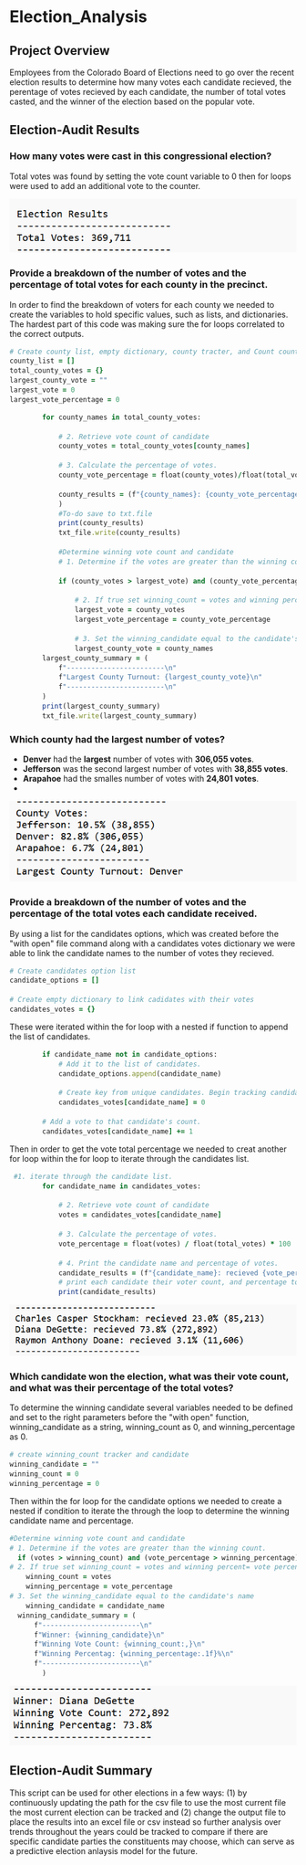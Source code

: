 # Election_Analysis

## Project Overview
Employees from the Colorado Board of Elections need to go over the recent election results to determine how many votes each candidate recieved, the perentage of votes recieved by each candidate, the number of total votes casted, and the winner of the election based on the popular vote.


## Election-Audit Results 

### How many votes were cast in this congressional election?

Total votes was found by setting the vote count variable to 0 then for loops were used to add an additional vote to the counter.

![total votes](https://github.com/vanessaneang/Election_Analysis/blob/main/Resources/total_votes.png)

### Provide a breakdown of the number of votes and the percentage of total votes for each county in the precinct.

In order to find the breakdown of voters for each county we needed to create the variables to hold specific values, such as lists, and dictionaries. The hardest part of this code was making sure the for loops correlated to the correct outputs.

```Ruby
# Create county list, empty dictionary, county tracter, and Count county votes
county_list = []
total_county_votes = {}
largest_county_vote = ""
largest_vote = 0
largest_vote_percentage = 0
```
```Ruby
        for county_names in total_county_votes:

            # 2. Retrieve vote count of candidate
            county_votes = total_county_votes[county_names]

            # 3. Calculate the percentage of votes.
            county_vote_percentage = float(county_votes)/float(total_votes) * 100

            county_results = (f"{county_names}: {county_vote_percentage:.1f}% ({county_votes:,})\n"
            )
            #To-do save to txt.file
            print(county_results)
            txt_file.write(county_results)         

            #Determine winning vote count and candidate
            # 1. Determine if the votes are greater than the winning count.

            if (county_votes > largest_vote) and (county_vote_percentage > largest_vote_percentage):

                # 2. If true set winning_count = votes and winning percent= vote percent
                largest_vote = county_votes
                largest_vote_percentage = county_vote_percentage

                # 3. Set the winning_candidate equal to the candidate's name
                largest_county_vote = county_names
        largest_county_summary = (
            f"------------------------\n"
            f"Largest County Turnout: {largest_county_vote}\n"
            f"------------------------\n"
        )
        print(largest_county_summary)
        txt_file.write(largest_county_summary) 
```        

### Which county had the largest number of votes?

  - **Denver** had the **largest** number of votes with **306,055 votes**.
  - **Jefferson** was the second largest number of votes with **38,855 votes**.
  - **Arapahoe** had the smalles number of votes with **24,801 votes**.
  - 
![total votes](https://github.com/vanessaneang/Election_Analysis/blob/main/Resources/county_turnout.png)


### Provide a breakdown of the number of votes and the percentage of the total votes each candidate received.

By using a list for the candidates options, which was created before the "with open" file command along with a candidates votes dictionary we were able to link the candidate names to the number of votes they recieved.

```ruby
# Create candidates option list
candidate_options = [] 

# Create empty dictionary to link cadidates with their votes
candidates_votes = {}
```
 These were iterated within the for loop with a nested if function to append the list of candidates. 
 
```ruby
        if candidate_name not in candidate_options:
            # Add it to the list of candidates.
            candidate_options.append(candidate_name)

            # Create key from unique candidates. Begin tracking candidate;s votes.
            candidates_votes[candidate_name] = 0

        # Add a vote to that candidate's count.
        candidates_votes[candidate_name] += 1
```

Then in order to get the vote total percentage we needed to creat another for loop within the for loop to iterate through the candidates list.  

```ruby
 #1. iterate through the candidate list.
        for candidate_name in candidates_votes:

            # 2. Retrieve vote count of candidate
            votes = candidates_votes[candidate_name]

            # 3. Calculate the percentage of votes.
            vote_percentage = float(votes) / float(total_votes) * 100

            # 4. Print the candidate name and percentage of votes.
            candidate_results = (f"{candidate_name}: recieved {vote_percentage:.1f}% ({votes:,})\n")
            # print each candidate their voter count, and percentage to the terminal.
            print(candidate_results)
```
![percentage_total_by_candidate](https://github.com/vanessaneang/Election_Analysis/blob/main/Resources/percentage_of_votes_by_candidates.png)

### Which candidate won the election, what was their vote count, and what was their percentage of the total votes?

To determine the winning candidate several variables needed to be defined and set to the right parameters before the "with open" function, winning_candidate as a string, winning_count as 0, and winning_percentage as 0.
```ruby
# create winning_count tracker and candidate
winning_candidate = ""
winning_count = 0
winning_percentage = 0
```
Then within the for loop for the candidate options we needed to create a nested if condition to iterate the through the loop to determine the winning candidate name and percentage.

```ruby
#Determine winning vote count and candidate
# 1. Determine if the votes are greater than the winning count.
  if (votes > winning_count) and (vote_percentage > winning_percentage):
# 2. If true set winning_count = votes and winning percent= vote percent
    winning_count = votes
    winning_percentage = vote_percentage
# 3. Set the winning_candidate equal to the candidate's name
    winning_candidate = candidate_name 
  winning_candidate_summary = (
      f"------------------------\n"
      f"Winner: {winning_candidate}\n"
      f"Winning Vote Count: {winning_count:,}\n"
      f"Winning Percentag: {winning_percentage:.1f}%\n"
      f"------------------------\n"
        )
```
![winner](https://github.com/vanessaneang/Election_Analysis/blob/main/Resources/winning_candidate.png)

## Election-Audit Summary

This script can be used for other elections in a few ways: (1) by continuously updating the path for the csv file to use the most current file the most current election can be tracked and (2) change the output file to place the results into an excel file or csv instead so further analysis over trends throughout the years could be tracked to compare if there are specific candidate parties the constituents may choose, which can serve as a predictive election anlaysis model for the future. 

